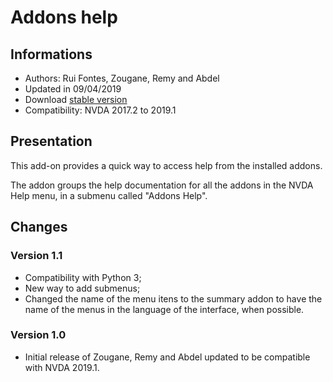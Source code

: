 ﻿
# Addons help #

## Informations ##
* Authors: Rui Fontes, Zougane, Remy and Abdel
* Updated in 09/04/2019
* Download [stable version][1]
* Compatibility: NVDA 2017.2 to 2019.1

## Presentation ##
This add-on provides a quick way to access help from the installed addons.

The addon groups the help documentation for all the addons in the NVDA Help menu, in a submenu called "Addons Help".

## Changes ##

### Version 1.1 ###
* Compatibility with Python 3;
* New way to add submenus;
* Changed the name of the menu itens to the summary addon to have the name of the menus in the language of the interface, when possible.

### Version 1.0 ###
* Initial release of Zougane, Remy and Abdel updated to be compatible with NVDA 2019.1.

[1]: https://github.com/ruifontes/addonsHelp/releases/download/1.1/addonsHelp-1.1.nvda-addon
